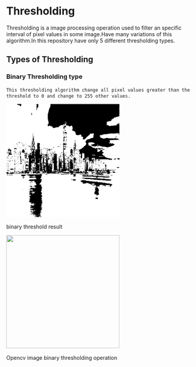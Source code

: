 # Thresholding
  Thresholding is a image processing operation used to filter an specific interval of pixel values in some image.Have many variations of this algorithm.In this repository have only 5 different thresholding types.


## Types of Thresholding

### Binary Thresholding type
	This thresholding algorithm change all pixel values greater than the threshold to 0 and change to 255 other values.
<p allign = "center">
<div class="container">
<img src = './Results/binary.jpg' height = 300 width = 300>
<p>binary threshold result</p>
</div>
<div class="container">
<img src = 'http://docs.opencv.org/2.4/_images/Threshold_Tutorial_Theory_Binary.png' height = 300 width = 300>
<p>Opencv image binary thresholding operation</p>
</div>
</p>

